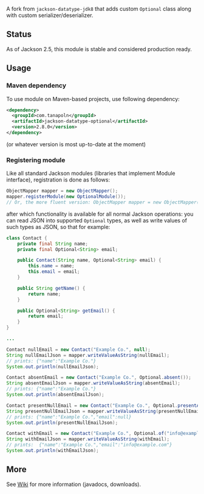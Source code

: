 A fork from `jackson-datatype-jdk8` that adds custom `Optional` class along with custom serializer/deserializer.

## Status

As of Jackson 2.5, this module is stable and considered production ready.

## Usage

### Maven dependency

To use module on Maven-based projects, use following dependency:

```xml
<dependency>
  <groupId>com.tanapoln</groupId>
  <artifactId>jackson-datatype-optional</artifactId>
  <version>2.8.0</version>
</dependency>    
```

(or whatever version is most up-to-date at the moment)

### Registering module

Like all standard Jackson modules (libraries that implement Module interface), registration is done as follows:

```java
ObjectMapper mapper = new ObjectMapper();
mapper.registerModule(new OptionalModule());
// Or, the more fluent version: ObjectMapper mapper = new ObjectMapper().registerModule(new OptionalModule());
```

after which functionality is available for all normal Jackson operations:
you can read JSON into supported `Optional` types, as well as write values of such types as JSON, so that for example:

```java
class Contact {
    private final String name;
    private final Optional<String> email;

    public Contact(String name, Optional<String> email) {
        this.name = name;
        this.email = email;
    }

    public String getName() {
        return name;
    }

    public Optional<String> getEmail() {
        return email;
    }
}

...

Contact nullEmail = new Contact("Example Co.", null);
String nullEmailJson = mapper.writeValueAsString(nullEmail);
// prints: {"name":"Example Co."}
System.out.println(nullEmailJson);

Contact absentEmail = new Contact("Example Co.", Optional.absent());
String absentEmailJson = mapper.writeValueAsString(absentEmail);
// prints: {"name":"Example Co."}
System.out.println(absentEmailJson);

Contact presentNullEmail = new Contact("Example Co.", Optional.presentAsNull());
String presentNullEmailJson = mapper.writeValueAsString(presentNullEmail);
// prints: {"name":"Example Co.","email":null}
System.out.println(presentNullEmailJson);

Contact withEmail = new Contact("Example Co.", Optional.of("info@example.com"));
String withEmailJson = mapper.writeValueAsString(withEmail);
// prints:  {"name":"Example Co.","email":"info@example.com"}
System.out.println(withEmailJson);
```

## More

See [Wiki](../../wiki) for more information (javadocs, downloads).
